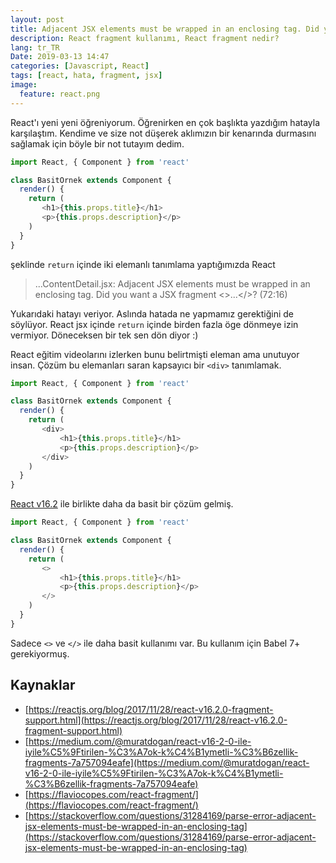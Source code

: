 ```yaml
---
layout: post
title: Adjacent JSX elements must be wrapped in an enclosing tag. Did you want a JSX fragment
description: React fragment kullanımı, React fragment nedir?
lang: tr_TR
Date: 2019-03-13 14:47
categories: [Javascript, React]
tags: [react, hata, fragment, jsx]
image:
  feature: react.png
---
```


React'ı yeni yeni öğreniyorum. Öğrenirken en çok başlıkta yazdığım hatayla karşılaştım. Kendime ve size not düşerek aklımızın bir kenarında durmasını sağlamak için böyle bir not tutayım dedim.

```js
import React, { Component } from 'react'

class BasitOrnek extends Component {
  render() {
    return (
       <h1>{this.props.title}</h1>
       <p>{this.props.description}</p>
    )
  }
}
```

şeklinde `return` içinde iki elemanlı tanımlama yaptığımızda React

> ...ContentDetail.jsx: Adjacent JSX elements must be wrapped in an
> enclosing tag. Did you want a JSX fragment <>...</>? (72:16)

Yukarıdaki hatayı veriyor. Aslında hatada ne yapmamız gerektiğini de söylüyor. React jsx içinde `return` içinde birden fazla öge dönmeye izin vermiyor. Döneceksen bir tek sen dön diyor :)

React eğitim videolarını izlerken bunu belirtmişti eleman ama unutuyor insan. Çözüm bu elemanları saran kapsayıcı bir `<div>` tanımlamak.

```js
import React, { Component } from 'react'

class BasitOrnek extends Component {
  render() {
    return (
       <div>
	       <h1>{this.props.title}</h1>
	       <p>{this.props.description}</p>
       </div>
    )
  }
}
```

[React v16.2](https://reactjs.org/blog/2017/11/28/react-v16.2.0-fragment-support.html) ile birlikte daha da basit bir çözüm gelmiş. 

```js
import React, { Component } from 'react'

class BasitOrnek extends Component {
  render() {
    return (
       <>
	       <h1>{this.props.title}</h1>
	       <p>{this.props.description}</p>
       </>
    )
  }
}
```

Sadece `<>` ve `</>` ile daha basit kullanımı var. Bu kullanım için Babel 7+ gerekiyormuş.

## Kaynaklar

 - [https://reactjs.org/blog/2017/11/28/react-v16.2.0-fragment-support.html](https://reactjs.org/blog/2017/11/28/react-v16.2.0-fragment-support.html)
 - [https://medium.com/@muratdogan/react-v16-2-0-ile-iyile%C5%9Ftirilen-%C3%A7ok-k%C4%B1ymetli-%C3%B6zellik-fragments-7a757094eafe](https://medium.com/@muratdogan/react-v16-2-0-ile-iyile%C5%9Ftirilen-%C3%A7ok-k%C4%B1ymetli-%C3%B6zellik-fragments-7a757094eafe)
 - [https://flaviocopes.com/react-fragment/](https://flaviocopes.com/react-fragment/)
 - [https://stackoverflow.com/questions/31284169/parse-error-adjacent-jsx-elements-must-be-wrapped-in-an-enclosing-tag](https://stackoverflow.com/questions/31284169/parse-error-adjacent-jsx-elements-must-be-wrapped-in-an-enclosing-tag)